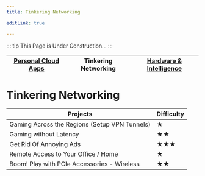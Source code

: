 ```yaml
---
title: Tinkering Networking

editLink: true

---
```


::: tip
This Page is Under Construction...
:::

| [Personal Cloud Apps](./PersonalCloudApps.md) | Tinkering Networking | [Hardware & Intelligence](./Hardware&Intelligence.md) |
| ---| --- | --- |

# Tinkering Networking

| Projects                                                     | Difficulty |
| ------------------------------------------------------------ | ---------- |
| Gaming Across the Regions (Setup VPN Tunnels)                | ★          |
| Gaming without Latency                                       | ★★         |
| Get Rid Of Annoying Ads                                      | ★★★        |
| Remote Access to Your Office / Home                          | ★          |
| Boom! Play with PCIe Accessories - Wireless                  | ★★         |
